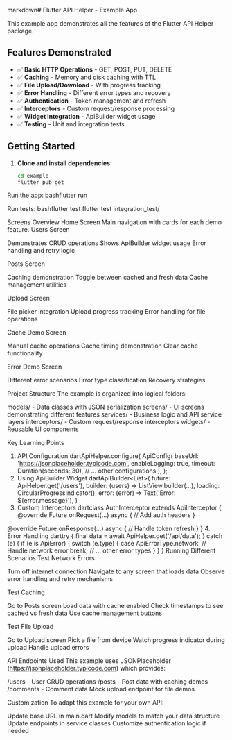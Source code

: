 markdown# Flutter API Helper - Example App

This example app demonstrates all the features of the Flutter API Helper package.

## Features Demonstrated

- ✅ **Basic HTTP Operations** - GET, POST, PUT, DELETE
- ✅ **Caching** - Memory and disk caching with TTL
- ✅ **File Upload/Download** - With progress tracking
- ✅ **Error Handling** - Different error types and recovery
- ✅ **Authentication** - Token management and refresh
- ✅ **Interceptors** - Custom request/response processing
- ✅ **Widget Integration** - ApiBuilder widget usage
- ✅ **Testing** - Unit and integration tests

## Getting Started

1. **Clone and install dependencies:**
   ```bash
   cd example
   flutter pub get

Run the app:
bashflutter run

Run tests:
bashflutter test
flutter test integration_test/


Screens Overview
Home Screen
Main navigation with cards for each demo feature.
Users Screen

Demonstrates CRUD operations
Shows ApiBuilder widget usage
Error handling and retry logic

Posts Screen

Caching demonstration
Toggle between cached and fresh data
Cache management utilities

Upload Screen

File picker integration
Upload progress tracking
Error handling for file operations

Cache Demo Screen

Manual cache operations
Cache timing demonstration
Clear cache functionality

Error Demo Screen

Different error scenarios
Error type classification
Recovery strategies

Project Structure
The example is organized into logical folders:

models/ - Data classes with JSON serialization
screens/ - UI screens demonstrating different features
services/ - Business logic and API service layers
interceptors/ - Custom request/response interceptors
widgets/ - Reusable UI components

Key Learning Points
1. API Configuration
dartApiHelper.configure(
  ApiConfig(
    baseUrl: 'https://jsonplaceholder.typicode.com',
    enableLogging: true,
    timeout: Duration(seconds: 30),
    // ... other configurations
  ),
);
2. Using ApiBuilder Widget
dartApiBuilder<List<dynamic>>(
  future: ApiHelper.get('/users'),
  builder: (users) => ListView.builder(...),
  loading: CircularProgressIndicator(),
  error: (error) => Text('Error: ${error.message}'),
)
3. Custom Interceptors
dartclass AuthInterceptor extends ApiInterceptor {
  @override
  Future<void> onRequest(...) async {
    // Add auth headers
  }
  
  @override
  Future<void> onResponse(...) async {
    // Handle token refresh
  }
}
4. Error Handling
darttry {
  final data = await ApiHelper.get('/api/data');
} catch (e) {
  if (e is ApiError) {
    switch (e.type) {
      case ApiErrorType.network:
        // Handle network error
        break;
      // ... other error types
    }
  }
}
Running Different Scenarios
Test Network Errors

Turn off internet connection
Navigate to any screen that loads data
Observe error handling and retry mechanisms

Test Caching

Go to Posts screen
Load data with cache enabled
Check timestamps to see cached vs fresh data
Use cache management buttons

Test File Upload

Go to Upload screen
Pick a file from device
Watch progress indicator during upload
Handle upload errors

API Endpoints Used
This example uses JSONPlaceholder (https://jsonplaceholder.typicode.com) which provides:

/users - User CRUD operations
/posts - Post data with caching demos
/comments - Comment data
Mock upload endpoint for file demos

Customization
To adapt this example for your own API:

Update base URL in main.dart
Modify models to match your data structure
Update endpoints in service classes
Customize authentication logic if needed


